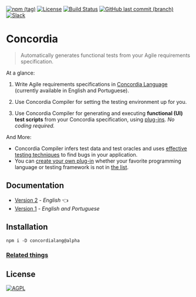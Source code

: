 [![npm (tag)](https://img.shields.io/npm/v/concordialang/alpha?color=green&label=NPM&style=for-the-badge)](https://github.com/thiagodp/concordialang/releases)
[![License](https://img.shields.io/npm/l/concordialang.svg?style=for-the-badge&color=green)](https://github.com/thiagodp/concordialang/blob/master/LICENSE.txt)
[![Build Status](https://img.shields.io/github/workflow/status/thiagodp/concordialang/Test?style=for-the-badge)](https://github.com/thiagodp/concordialang/actions)
[![GitHub last commit (branch)](https://img.shields.io/github/last-commit/thiagodp/concordialang/v2?style=for-the-badge)](https://github.com/thiagodp/concordialang/commit/v2)
[![Slack](https://img.shields.io/badge/slack-chat-blue.svg?style=for-the-badge)](https://bit.ly/concordialang)

# Concordia

> Automatically generates functional tests from your Agile requirements specification.

At a glance:

1. Write Agile requirements specifications in [Concordia Language](https://concordialang.gitbook.io/concordialang/introduction/language-overview) (currently available in English and Portuguese).

2. Use Concordia Compiler for setting the testing environment up for you.

3. Use Concordia Compiler for generating and executing **functional (UI) test scripts** from your Concordia specification, using [plug-ins](https://concordialang.gitbook.io/concordialang/introduction/plugins). *No coding required.*

And More:
- Concordia Compiler infers test data and test oracles and uses [effective testing techniques](https://concordialang.gitbook.io/concordialang/how-it-works/techniques#testing-techniques) to find bugs in your application.
- You can [create your own plug-in](https://concordialang.gitbook.io/concordialang/development/creating-a-plug-in) whether your favorite programming language or testing framework is not in [the list](https://concordialang.gitbook.io/concordialang/introduction/plugins).


## Documentation

- [Version 2](https://concordialang.gitbook.io/concordialang/) - _English_ 👈
- [Version 1](https://github.com/thiagodp/concordialang/tree/v1/docs) - _English and Portuguese_

## Installation

`npm i -D concordialang@alpha`

### [Related things](https://concordialang.gitbook.io/concordialang/introduction/related-things)

## License

[![AGPL](https://www.gnu.org/graphics/agplv3-88x31.png)](LICENSE.txt)

